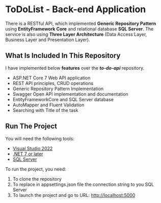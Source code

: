 <h1>ToDoList - Back-end Application</h1>

<p>There is a RESTful API, which implemented <strong>Generic Repository Pattern</strong> using <strong>EntityFramework Core</strong> and relational database  <strong>SQL Server</strong>. The service is also using <strong>Three Layer Architecture</strong> (Data Access Layer, Business Layer and Presentation Layer).</p>

<h2>What Is Included In This Repository</h2>

I have implemented below <strong>features</strong> over the <strong><i>to-do-api</i></strong> repository.

<ul>
  <li>ASP.NET Core 7 Web API application</li>
  <li>REST API principles, CRUD operations</li>
  <li>Generic Repository Pattern Implementation</li>
  <li>Swagger Open API implementation and documentation</li>
  <li>EntityFrameworkCore and SQL Server database</li>
  <li>AutoMapper and Fluent Validation</li>
  <li>Searching with Title of the task</li>
</ul>

<h2>Run The Project</h2>

<p>You will need the following tools:</p>

<ul>
  <li><a href="https://visualstudio.microsoft.com/downloads/">Visual Studio 2022</a></li>
  <li><a href="https://dotnet.microsoft.com/en-us/download/dotnet">.NET 7 or later</a></li>
  <li><a href="https://www.microsoft.com/ru-ru/sql-server/sql-server-downloads">SQL Server</a></li>
</ul>

<p>To run the project, you need:</p>

<ol>
  <li>To clone the repository</li>
  <li>To replace in appsettings.json file the connection string to you SQL Server</li>
  <li>To launch the project and go to URL: <a href="http://localhost:5000">http://localhost:5000</a></li>
</ol>
